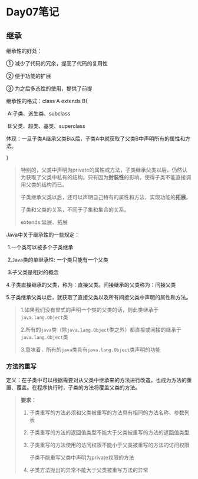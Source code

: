 # Day07笔记

## 继承

继承性的好处：

① 减少了代码的冗余，提高了代码的复用性

② 便于功能的扩展

③ 为之后多态性的使用，提供了前提



继承性的格式：class A extends B{

​	A:子类、派生类、subclass

​	B:父类、超类、基类、superclass



​	体现：一旦子类A继承父类B以后，子类A中就获取了父类B中声明所有的属性和方法。

}

> 特别的，父类中声明为private的属性或方法，子类继承父类以后，仍然认为获取了父类中私有的结构。只有因为**封装性**的影响，使得子类不能直接调用父类的结构而已。
>
> 子类继承父类以后，还可以声明自己特有的属性和方法，实现功能的**拓展**。
>
> 子类和父类的关系，不同于子集和集合的关系。
>
> extends:延展、拓展

Java中关于继承性的一些规定：

​	1.一个类可以被多个子类继承

​	2.`Java`类的单继承性: 一个类只能有一个父类

​    3.子父类是相对的概念

​	4.子类直接继承的父类，称为：直接父类。间接继承的父类称为：间接父类

​    5.子类继承父类以后，就获取了直接父类以及所有间接父类中声明的属性和方法。



> 1.如果我们没有显式的声明一个类的父类的话，则此类继承于`java.lang.Object`类
>
> 2.所有的`java`类（除`java.lang.Object`类之外）都直接或间接的继承于`java.lang.Object`类
>
> 3.意味着，所有的`java`类具有`java.lang.Object`类声明的功能

### 方法的重写

定义：在子类中可以根据需要对从父类中继承来的方法进行改造，也成为方法的重置、覆盖。在程序执行时，子类的方法将覆盖父类的方法。

> **要求**：
>
> 1. 子类重写的方法必须和父类被重写的方法具有相同的方法名称、参数列表
>
> 2. 子类重写的方法的返回值类型不能大于父类被重写的方法的返回值类型
>
> 3. 子类重写的方法使用的访问权限不能小于父类被重写的方法的访问权限
>
>    子类不能重写父类中声明为private权限的方法
>
> 4. 子类方法抛出的异常不能大于父类被重写方法的异常